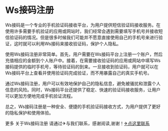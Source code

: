 # Ws接码注册

Ws接码是一个专业的手机验证码接收平台，为用户提供短信验证码接收服务。在使用许多需要手机验证的应用或网站时，我们经常会遇到需要填写手机号并接收短信验证码的情况。但是很多时候我们可能并不愿意直接使用自己的手机号来进行验证，这时就可以利用Ws接码来接收验证码，保护个人隐私。

使用Ws接码注册非常简单。首先，用户需要在Ws接码平台上注册一个账户，然后充值相应的金额到个人账户中。接着，在需要接收验证码的应用或网站中填写Ws接码提供的临时手机号，等待验证码的到来。一旦接收到验证码，用户就可以在Ws接码平台上查看并使用验证码完成验证，而不用暴露自己的真实手机号。

通过Ws接码注册，用户可以有效地保护自己的隐私信息，避免被骚扰和泄露个人信息的风险。同时，Ws接码平台还提供了稳定、快速的验证码接收服务，让用户可以更加方便地完成手机验证流程。

总之，Ws接码注册是一种安全、便捷的手机验证码接收方式，为用户提供了更好的隐私保护和使用体验。

更多 关于Ws接码注册 请通过✈与我们联系，感谢阅读,谢谢！[✈点这里联系](https://acc.k02.cc)
